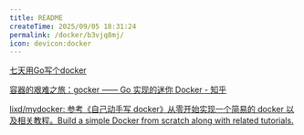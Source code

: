 ```yaml
---
title: README
createTime: 2025/09/05 18:31:24
permalink: /docker/b3vjq8mj/
icon: devicon:docker
---
```


[七天用Go写个docker](https://mp.weixin.qq.com/mp/appmsgalbum?__biz=MzIzMDczNzMxMg==&action=getalbum&album_id=1352408815668527104&scene=126&sessionid=556005405#wechat_redirect)

[容器的艰难之旅：gocker —— Go 实现的迷你 Docker - 知乎](https://zhuanlan.zhihu.com/p/421344049)

[lixd/mydocker: 参考《自己动手写 docker》从零开始实现一个简易的 docker 以及相关教程。Build a simple Docker from scratch along with related tutorials.](https://github.com/lixd/mydocker)